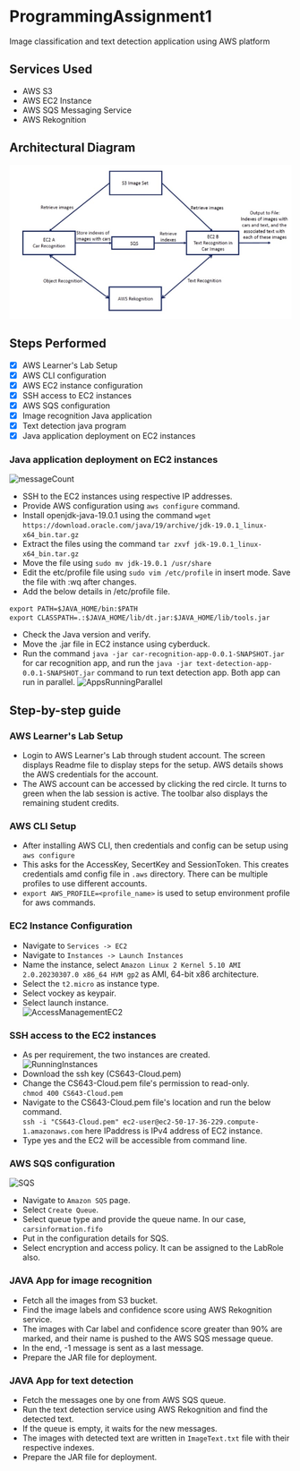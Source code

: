 # ProgrammingAssignment1
Image classification and text detection application using AWS platform

## Services Used
* AWS S3
* AWS EC2 Instance
* AWS SQS Messaging Service 
* AWS Rekognition

## Architectural Diagram
![ArchDiagram](https://github.com/phet2309/ProgrammingAssignment1/blob/main/Images/fig1.jpeg)

## Steps Performed
- [x] AWS Learner's Lab Setup
- [x] AWS CLI configuration
- [x] AWS EC2 instance configuration
- [x] SSH access to EC2 instances
- [x] AWS SQS configuration
- [x] Image recognition Java application
- [x] Text detection java program
- [x] Java application deployment on EC2 instances

### Java application deployment on EC2 instances
![messageCount]()
* SSH to the EC2 instances using respective IP addresses.
* Provide AWS configuration using ```aws configure``` command.
* Install openjdk-java-19.0.1 using the command ```wget https://download.oracle.com/java/19/archive/jdk-19.0.1_linux-x64_bin.tar.gz```
* Extract the files using the command ```tar zxvf jdk-19.0.1_linux-x64_bin.tar.gz``` 
* Move the file using ```sudo mv jdk-19.0.1 /usr/share```
* Edit the etc/profile file using ```sudo vim /etc/profile``` in insert mode. Save the file with :wq after changes.
* Add the below details in /etc/profile file.
```export JAVA_HOME=/usr/share/jdk-19.0.1
export PATH=$JAVA_HOME/bin:$PATH
export CLASSPATH=.:$JAVA_HOME/lib/dt.jar:$JAVA_HOME/lib/tools.jar
```
* Check the Java version and verify.
* Move the .jar file in EC2 instance using cyberduck.
* Run the command ```java -jar car-recognition-app-0.0.1-SNAPSHOT.jar``` for car recognition app, and run the ```java -jar text-detection-app-0.0.1-SNAPSHOT.jar```
 command to run text detection app. Both app can run in parallel.
![AppsRunningParallel]()

## Step-by-step guide
### AWS Learner's Lab Setup 
* Login to AWS Learner's Lab through student account. The screen displays Readme file to display steps for the setup. AWS details shows the AWS credentials for the account.
* The AWS account can be accessed by clicking the red circle. It turns to green when the lab session is active. The toolbar also displays the remaining student credits.

### AWS CLI Setup
* After installing AWS CLI, then credentials and config can be setup using <br />
```aws configure``` <br />
* This asks for the AccessKey, SecertKey and SessionToken. This creates credentials amd config file in ```.aws``` directory. There can be multiple profiles to use different accounts.
* ```export AWS_PROFILE=<profile_name>``` is used to setup environment profile for aws commands.


### EC2 Instance Configuration
* Navigate to ```Services -> EC2```
* Navigate to ```Instances -> Launch Instances```
* Name the instance, select ```Amazon Linux 2 Kernel 5.10 AMI 2.0.20230307.0 x86_64 HVM gp2```
  as AMI, 64-bit x86 architecture.
* Select the ```t2.micro``` as instance type.
* Select vockey as keypair.
* Select launch instance.
<br /> ![AccessManagementEC2]()

### SSH access to the EC2 instances
* As per requirement, the two instances are created.
<br /> ![RunningInstances]()
* Download the ssh key (CS643-Cloud.pem)
* Change the CS643-Cloud.pem file's permission to read-only. <br />
```chmod 400 CS643-Cloud.pem```
* Navigate to the CS643-Cloud.pem file's location and run the below command. <br />
```ssh -i "CS643-Cloud.pem" ec2-user@ec2-50-17-36-229.compute-1.amazonaws.com``` here IPaddress is IPv4 address of EC2 instance.
* Type yes and the EC2 will be accessible from command line.

### AWS SQS configuration
![SQS]() <br />
* Navigate to ```Amazon SQS``` page.
* Select ```Create Queue```.
* Select queue type and provide the queue name. In our case, ```carsinformation.fifo```
* Put in the configuration details for SQS.
* Select encryption and access policy. It can be assigned to the LabRole also.

### JAVA App for image recognition
* Fetch all the images from S3 bucket.
* Find the image labels and confidence score using AWS Rekognition service.
* The images with Car label and confidence score greater than 90% are marked, and their name is pushed to the AWS
 SQS message queue.
* In the end, -1 message is sent as a last message.
* Prepare the JAR file for deployment.

### JAVA App for text detection
* Fetch the messages one by one from AWS SQS queue.
* Run the text detection service using AWS Rekognition and find the detected text.
* If the queue is empty, it waits for the new messages.
* The images with detected text are written in ```ImageText.txt``` file with their respective indexes.
* Prepare the JAR file for deployment.

